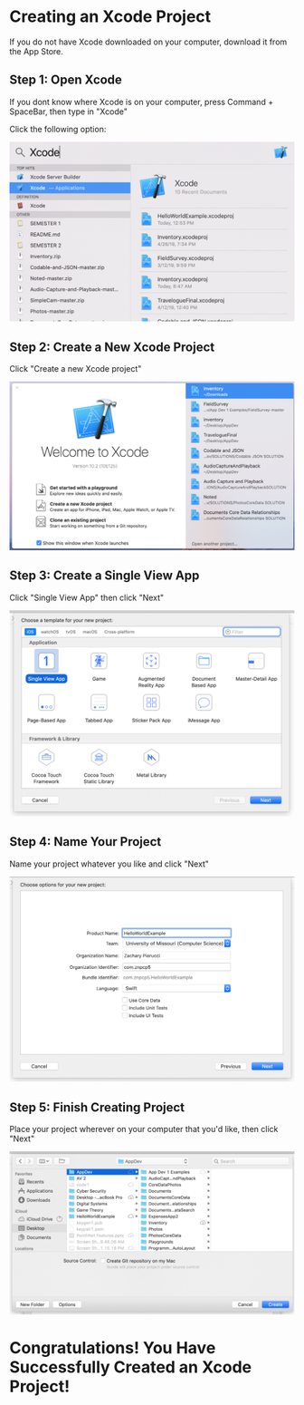 # Creating an Xcode Project

If you do not have Xcode downloaded on your computer, download it from the App Store.

## Step 1: Open Xcode

If you dont know where Xcode is on your computer, press Command + SpaceBar, then type in "Xcode"

Click the following option:

![](https://github.com/znpierucci/DigitalConceptTutorial/blob/master/images/code1.png "Step 1")


## Step 2: Create a New Xcode Project

Click "Create a new Xcode project" 

![](https://github.com/znpierucci/DigitalConceptTutorial/blob/master/images/code2.png "Step 2")

## Step 3: Create a Single View App

Click "Single View App" then click "Next"

![](https://github.com/znpierucci/DigitalConceptTutorial/blob/master/images/code3.png "Step 3")

## Step 4: Name Your Project

Name your project whatever you like and click "Next"

![](https://github.com/znpierucci/DigitalConceptTutorial/blob/master/images/code4.png "Step 4")

## Step 5: Finish Creating Project

Place your project wherever on your computer that you'd like, then click "Next"

![](https://github.com/znpierucci/DigitalConceptTutorial/blob/master/images/code5.png "Step 5")

# Congratulations! You Have Successfully Created an Xcode Project!
